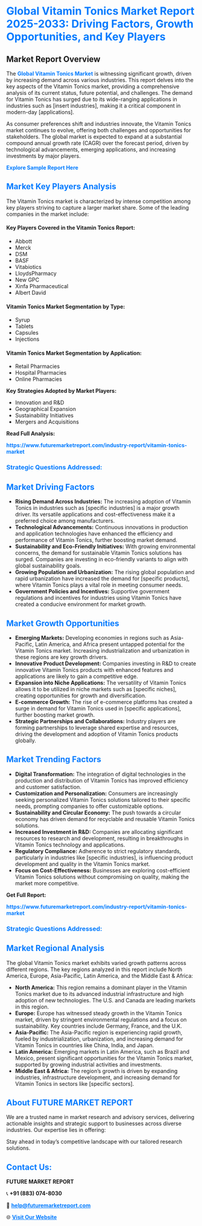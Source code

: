 <h1 style="color: #007BFF;">Global Vitamin Tonics Market Report 2025-2033: Driving Factors, Growth Opportunities, and Key Players</h1>

<section id="overview">
<h2>Market Report Overview</h2>
<p>The <a href="https://www.futuremarketreport.com/industry-report/vitamin-tonics-market" style="color: #007BFF; text-decoration: none;"><strong>Global Vitamin Tonics Market</strong></a> is witnessing significant growth, driven by increasing demand across various industries. This report delves into the key aspects of the Vitamin Tonics market, providing a comprehensive analysis of its current status, future potential, and challenges. The demand for Vitamin Tonics has surged due to its wide-ranging applications in industries such as [insert industries], making it a critical component in modern-day [applications].</p>
<p>As consumer preferences shift and industries innovate, the Vitamin Tonics market continues to evolve, offering both challenges and opportunities for stakeholders. The global market is expected to expand at a substantial compound annual growth rate (CAGR) over the forecast period, driven by technological advancements, emerging applications, and increasing investments by major players.</p>
</section>

<section id="overview">
<p><a href="https://www.futuremarketreport.com/request-sample/reportId=62032" style="color: #007BFF; text-decoration: none;"><strong>Explore Sample Report Here</strong></a></p>
</section>

<section id="key-players">
<h2 style="color: #007BFF;">Market Key Players Analysis</h2>
<p>The Vitamin Tonics market is characterized by intense competition among key players striving to capture a larger market share. Some of the leading companies in the market include:</p>
<h4>Key Players Covered in the Vitamin Tonics Report:</h4>
<ul><li>Abbott</li><li>Merck</li><li>DSM</li><li>BASF</li><li>Vitabiotics</li><li>LloydsPharmacy</li><li>New GPC</li><li>Xinfa Pharmaceutical</li><li>Albert David</li></ul>
<h4>Vitamin Tonics Market Segmentation by Type:</h4>
<ul><li>Syrup</li><li>Tablets</li><li>Capsules</li><li>Injections</li></ul>

<h4>Vitamin Tonics Market Segmentation by Application:</h4>
<ul><li>Retail Pharmacies</li><li>Hospital Pharmacies</li><li>Online Pharmacies</li></ul>
<p><strong>Key Strategies Adopted by Market Players:</strong></p>
<ul>
<li>Innovation and R&D</li>
<li>Geographical Expansion</li>
<li>Sustainability Initiatives</li>
<li>Mergers and Acquisitions</li>
</ul>
</section>

<section>
<p><strong>Read Full Analysis: </strong></p><a href="https://www.futuremarketreport.com/industry-report/vitamin-tonics-market" style="color: #007BFF; text-decoration: none;"><strong>https://www.futuremarketreport.com/industry-report/vitamin-tonics-market</strong></a>
<h3 style="color: #007BFF;">Strategic Questions Addressed:</h3>
</section>

<section id="driving-factors">
<h2 style="color: #007BFF;">Market Driving Factors</h2>
<ul>
<li><strong>Rising Demand Across Industries:</strong> The increasing adoption of Vitamin Tonics in industries such as [specific industries] is a major growth driver. Its versatile applications and cost-effectiveness make it a preferred choice among manufacturers.</li>
<li><strong>Technological Advancements:</strong> Continuous innovations in production and application technologies have enhanced the efficiency and performance of Vitamin Tonics, further boosting market demand.</li>
<li><strong>Sustainability and Eco-Friendly Initiatives:</strong> With growing environmental concerns, the demand for sustainable Vitamin Tonics solutions has surged. Companies are investing in eco-friendly variants to align with global sustainability goals.</li>
<li><strong>Growing Population and Urbanization:</strong> The rising global population and rapid urbanization have increased the demand for [specific products], where Vitamin Tonics plays a vital role in meeting consumer needs.</li>
<li><strong>Government Policies and Incentives:</strong> Supportive government regulations and incentives for industries using Vitamin Tonics have created a conducive environment for market growth.</li>
</ul>
</section>

<section id="growth-opportunities">
<h2 style="color: #007BFF;">Market Growth Opportunities</h2>
<ul>
<li><strong>Emerging Markets:</strong> Developing economies in regions such as Asia-Pacific, Latin America, and Africa present untapped potential for the Vitamin Tonics market. Increasing industrialization and urbanization in these regions are key growth drivers.</li>
<li><strong>Innovative Product Development:</strong> Companies investing in R&D to create innovative Vitamin Tonics products with enhanced features and applications are likely to gain a competitive edge.</li>
<li><strong>Expansion into Niche Applications:</strong> The versatility of Vitamin Tonics allows it to be utilized in niche markets such as [specific niches], creating opportunities for growth and diversification.</li>
<li><strong>E-commerce Growth:</strong> The rise of e-commerce platforms has created a surge in demand for Vitamin Tonics used in [specific applications], further boosting market growth.</li>
<li><strong>Strategic Partnerships and Collaborations:</strong> Industry players are forming partnerships to leverage shared expertise and resources, driving the development and adoption of Vitamin Tonics products globally.</li>
</ul>
</section>

<section id="trending-factors">
<h2 style="color: #007BFF;">Market Trending Factors</h2>
<ul>
<li><strong>Digital Transformation:</strong> The integration of digital technologies in the production and distribution of Vitamin Tonics has improved efficiency and customer satisfaction.</li>
<li><strong>Customization and Personalization:</strong> Consumers are increasingly seeking personalized Vitamin Tonics solutions tailored to their specific needs, prompting companies to offer customizable options.</li>
<li><strong>Sustainability and Circular Economy:</strong> The push towards a circular economy has driven demand for recyclable and reusable Vitamin Tonics solutions.</li>
<li><strong>Increased Investment in R&D:</strong> Companies are allocating significant resources to research and development, resulting in breakthroughs in Vitamin Tonics technology and applications.</li>
<li><strong>Regulatory Compliance:</strong> Adherence to strict regulatory standards, particularly in industries like [specific industries], is influencing product development and quality in the Vitamin Tonics market.</li>
<li><strong>Focus on Cost-Effectiveness:</strong> Businesses are exploring cost-efficient Vitamin Tonics solutions without compromising on quality, making the market more competitive.</li>
</ul>
</section>

<section>
<p><strong>Get Full Report: </strong></p><a href="https://www.futuremarketreport.com/industry-report/vitamin-tonics-market" style="color: #007BFF; text-decoration: none;"><strong>https://www.futuremarketreport.com/industry-report/vitamin-tonics-market</strong></a>
<h3 style="color: #007BFF;">Strategic Questions Addressed:</h3>
</section>


<section id="regional-analysis">
<h2 style="color: #007BFF;">Market Regional Analysis</h2>
<p>The global Vitamin Tonics market exhibits varied growth patterns across different regions. The key regions analyzed in this report include North America, Europe, Asia-Pacific, Latin America, and the Middle East & Africa:</p>
<ul>
<li><strong>North America:</strong> This region remains a dominant player in the Vitamin Tonics market due to its advanced industrial infrastructure and high adoption of new technologies. The U.S. and Canada are leading markets in this region.</li>
<li><strong>Europe:</strong> Europe has witnessed steady growth in the Vitamin Tonics market, driven by stringent environmental regulations and a focus on sustainability. Key countries include Germany, France, and the U.K.</li>
<li><strong>Asia-Pacific:</strong> The Asia-Pacific region is experiencing rapid growth, fueled by industrialization, urbanization, and increasing demand for Vitamin Tonics in countries like China, India, and Japan.</li>
<li><strong>Latin America:</strong> Emerging markets in Latin America, such as Brazil and Mexico, present significant opportunities for the Vitamin Tonics market, supported by growing industrial activities and investments.</li>
<li><strong>Middle East & Africa:</strong> The region’s growth is driven by expanding industries, infrastructure development, and increasing demand for Vitamin Tonics in sectors like [specific sectors].</li>
</ul>
</section>

<footer>
<h2 style="color: #007BFF;">About FUTURE MARKET REPORT</h2>
<p>We are a trusted name in market research and advisory services, delivering actionable insights and strategic support to businesses across diverse industries. Our expertise lies in offering:</p>

<p>Stay ahead in today’s competitive landscape with our tailored research solutions.</p>

<h2 style="color: #007BFF;">Contact Us:</h2>
<p><strong>FUTURE MARKET REPORT</strong></p>
<p>📞 <strong>+91 (883) 074-8030</strong></p>
<p>📧 <strong><a href="mailto:help@futuremarketreport.com" style="color: #007BFF;">help@futuremarketreport.com</a></strong></p>
<p>🌐 <strong><a href="https://www.futuremarketreport.com/" style="color: #007BFF;">Visit Our Website</a></strong></p>
</footer>